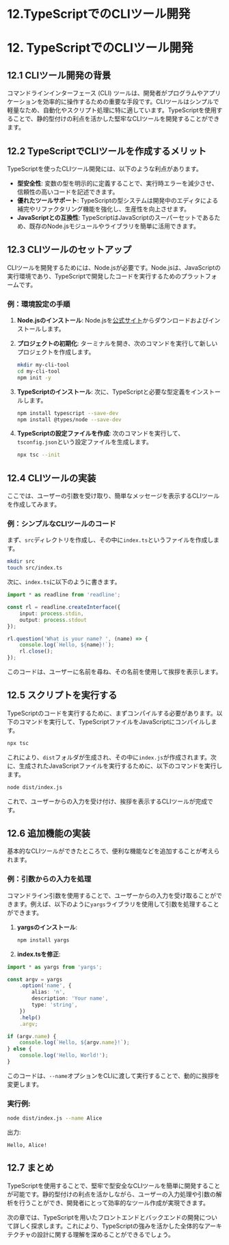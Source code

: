 # 12.TypeScriptでのCLIツール開発

# 12. TypeScriptでのCLIツール開発

## 12.1 CLIツール開発の背景

コマンドラインインターフェース (CLI) ツールは、開発者がプログラムやアプリケーションを効率的に操作するための重要な手段です。CLIツールはシンプルで軽量なため、自動化やスクリプト処理に特に適しています。TypeScriptを使用することで、静的型付けの利点を活かした堅牢なCLIツールを開発することができます。

## 12.2 TypeScriptでCLIツールを作成するメリット

TypeScriptを使ったCLIツール開発には、以下のような利点があります。

- **型安全性**: 変数の型を明示的に定義することで、実行時エラーを減少させ、信頼性の高いコードを記述できます。
- **優れたツールサポート**: TypeScriptの型システムは開発中のエディタによる補完やリファクタリング機能を強化し、生産性を向上させます。
- **JavaScriptとの互換性**: TypeScriptはJavaScriptのスーパーセットであるため、既存のNode.jsモジュールやライブラリを簡単に活用できます。

## 12.3 CLIツールのセットアップ

CLIツールを開発するためには、Node.jsが必要です。Node.jsは、JavaScriptの実行環境であり、TypeScriptで開発したコードを実行するためのプラットフォームです。

### 例：環境設定の手順

1. **Node.jsのインストール**:
   Node.jsを[公式サイト](https://nodejs.org/)からダウンロードおよびインストールします。

2. **プロジェクトの初期化**:
   ターミナルを開き、次のコマンドを実行して新しいプロジェクトを作成します。

   ```bash
   mkdir my-cli-tool
   cd my-cli-tool
   npm init -y
   ```

3. **TypeScriptのインストール**:
   次に、TypeScriptと必要な型定義をインストールします。

   ```bash
   npm install typescript --save-dev
   npm install @types/node --save-dev
   ```

4. **TypeScriptの設定ファイルを作成**:
   次のコマンドを実行して、`tsconfig.json`という設定ファイルを生成します。

   ```bash
   npx tsc --init
   ```

## 12.4 CLIツールの実装

ここでは、ユーザーの引数を受け取り、簡単なメッセージを表示するCLIツールを作成してみます。

### 例：シンプルなCLIツールのコード

まず、`src`ディレクトリを作成し、その中に`index.ts`というファイルを作成します。

```bash
mkdir src
touch src/index.ts
```

次に、`index.ts`に以下のように書きます。

```typescript
import * as readline from 'readline';

const rl = readline.createInterface({
    input: process.stdin,
    output: process.stdout
});

rl.question('What is your name? ', (name) => {
    console.log(`Hello, ${name}!`);
    rl.close();
});
```

このコードは、ユーザーに名前を尋ね、その名前を使用して挨拶を表示します。

## 12.5 スクリプトを実行する

TypeScriptのコードを実行するために、まずコンパイルする必要があります。以下のコマンドを実行して、TypeScriptファイルをJavaScriptにコンパイルします。

```bash
npx tsc
```

これにより、`dist`フォルダが生成され、その中に`index.js`が作成されます。次に、生成されたJavaScriptファイルを実行するために、以下のコマンドを実行します。

```bash
node dist/index.js
```

これで、ユーザーからの入力を受け付け、挨拶を表示するCLIツールが完成です。

## 12.6 追加機能の実装

基本的なCLIツールができたところで、便利な機能などを追加することが考えられます。

### 例：引数からの入力を処理

コマンドライン引数を使用することで、ユーザーからの入力を受け取ることができます。例えば、以下のように`yargs`ライブラリを使用して引数を処理することができます。

1. **yargsのインストール**:

   ```bash
   npm install yargs
   ```

2. **index.tsを修正**:

```typescript
import * as yargs from 'yargs';

const argv = yargs
    .option('name', {
        alias: 'n',
        description: 'Your name',
        type: 'string',
    })
    .help()
    .argv;

if (argv.name) {
    console.log(`Hello, ${argv.name}!`);
} else {
    console.log('Hello, World!');
}
```

このコードは、`--name`オプションをCLIに渡して実行することで、動的に挨拶を変更します。

### 実行例:

```bash
node dist/index.js --name Alice
```

出力:

```
Hello, Alice!
```

## 12.7 まとめ

TypeScriptを使用することで、堅牢で型安全なCLIツールを簡単に開発することが可能です。静的型付けの利点を活かしながら、ユーザーの入力処理や引数の解析を行うことができ、開発者にとって効率的なツール作成が実現できます。

次の章では、TypeScriptを用いたフロントエンドとバックエンドの開発について詳しく探求します。これにより、TypeScriptの強みを活かした全体的なアーキテクチャの設計に関する理解を深めることができるでしょう。

